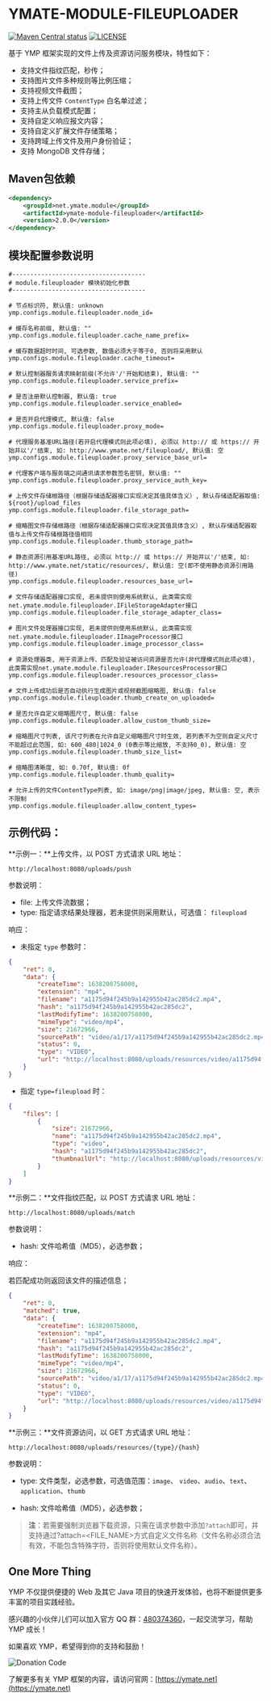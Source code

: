 # YMATE-MODULE-FILEUPLOADER

[![Maven Central status](https://img.shields.io/maven-central/v/net.ymate.module/ymate-module-fileuploader.svg)](https://search.maven.org/artifact/net.ymate.module/ymate-module-fileuploader)
[![LICENSE](https://img.shields.io/github/license/suninformation/ymate-module-fileuploader.svg)](https://gitee.com/suninformation/ymate-module-fileuploader/blob/master/LICENSE)


基于 YMP 框架实现的文件上传及资源访问服务模块，特性如下：

- 支持文件指纹匹配，秒传；
- 支持图片文件多种规则等比例压缩；
- 支持视频文件截图；
- 支持上传文件 `ContentType` 白名单过滤；
- 支持主从负载模式配置；
- 支持自定义响应报文内容；
- 支持自定义扩展文件存储策略；
- 支持跨域上传文件及用户身份验证；
- 支持 MongoDB 文件存储；



## Maven包依赖

```xml
<dependency>
    <groupId>net.ymate.module</groupId>
    <artifactId>ymate-module-fileuploader</artifactId>
    <version>2.0.0</version>
</dependency>
```



## 模块配置参数说明

```properties
#-------------------------------------
# module.fileuploader 模块初始化参数
#-------------------------------------

# 节点标识符, 默认值: unknown
ymp.configs.module.fileuploader.node_id=

# 缓存名称前缀, 默认值: ""
ymp.configs.module.fileuploader.cache_name_prefix=

# 缓存数据超时时间, 可选参数, 数值必须大于等于0, 否则将采用默认
ymp.configs.module.fileuploader.cache_timeout=

# 默认控制器服务请求映射前缀(不允许'/'开始和结束), 默认值: ""
ymp.configs.module.fileuploader.service_prefix=

# 是否注册默认控制器, 默认值: true
ymp.configs.module.fileuploader.service_enabled=

# 是否开启代理模式, 默认值: false
ymp.configs.module.fileuploader.proxy_mode=

# 代理服务基准URL路径(若开启代理模式则此项必填), 必须以 http:// 或 https:// 开始并以'/'结束, 如: http://www.ymate.net/fileupload/, 默认值: 空
ymp.configs.module.fileuploader.proxy_service_base_url=

# 代理客户端与服务端之间通讯请求参数签名密钥, 默认值: ""
ymp.configs.module.fileuploader.proxy_service_auth_key=

# 上传文件存储根路径（根据存储适配器接口实现决定其值具体含义）, 默认存储适配器取值: ${root}/upload_files
ymp.configs.module.fileuploader.file_storage_path=

# 缩略图文件存储根路径（根据存储适配器接口实现决定其值具体含义）, 默认存储适配器取值与上传文件存储根路径值相同
ymp.configs.module.fileuploader.thumb_storage_path=

# 静态资源引用基准URL路径, 必须以 http:// 或 https:// 开始并以'/'结束, 如: http://www.ymate.net/static/resources/, 默认值: 空(即不使用静态资源引用路径)
ymp.configs.module.fileuploader.resources_base_url=

# 文件存储适配器接口实现, 若未提供则使用系统默认, 此类需实现net.ymate.module.fileuploader.IFileStorageAdapter接口
ymp.configs.module.fileuploader.file_storage_adapter_class=

# 图片文件处理器接口实现, 若未提供则使用系统默认, 此类需实现net.ymate.module.fileuploader.IImageProcessor接口
ymp.configs.module.fileuploader.image_processor_class=

# 资源处理器类, 用于资源上传、匹配及验证被访问资源是否允许(非代理模式则此项必填), 此类需实现net.ymate.module.fileuploader.IResourcesProcessor接口
ymp.configs.module.fileuploader.resources_processor_class=

# 文件上传成功后是否自动执行生成图片或视频截图缩略图, 默认值: false
ymp.configs.module.fileuploader.thumb_create_on_uploaded=

# 是否允许自定义缩略图尺寸, 默认值: false
ymp.configs.module.fileuploader.allow_custom_thumb_size=

# 缩略图尺寸列表, 该尺寸列表在允许自定义缩略图尺寸时生效, 若列表不为空则自定义尺寸不能超过此范围, 如: 600_480|1024_0 (0表示等比缩放, 不支持0_0), 默认值: 空
ymp.configs.module.fileuploader.thumb_size_list=

# 缩略图清晰度, 如: 0.70f, 默认值: 0f
ymp.configs.module.fileuploader.thumb_quality=

# 允许上传的文件ContentType列表, 如: image/png|image/jpeg, 默认值: 空, 表示不限制
ymp.configs.module.fileuploader.allow_content_types=
```



## 示例代码：

**示例一：**上传文件，以 POST 方式请求 URL 地址：

```shell
http://localhost:8080/uploads/push
```

参数说明：

- file: 上传文件流数据；
- type: 指定请求结果处理器，若未提供则采用默认，可选值： `fileupload`

响应：

- 未指定 `type` 参数时：

```json
{
    "ret": 0,
    "data": {
        "createTime": 1638200758000,
        "extension": "mp4",
        "filename": "a1175d94f245b9a142955b42ac285dc2.mp4",
        "hash": "a1175d94f245b9a142955b42ac285dc2",
        "lastModifyTime": 1638200758000,
        "mimeType": "video/mp4",
        "size": 21672966,
        "sourcePath": "video/a1/17/a1175d94f245b9a142955b42ac285dc2.mp4",
        "status": 0,
        "type": "VIDEO",
        "url": "http://localhost:8080/uploads/resources/video/a1175d94f245b9a142955b42ac285dc2"
    }
}
```

- 指定 `type=fileupload` 时：

```json
{
    "files": [
        {
            "size": 21672966,
            "name": "a1175d94f245b9a142955b42ac285dc2.mp4",
            "type": "video",
            "hash": "a1175d94f245b9a142955b42ac285dc2",
            "thumbnailUrl": "http://localhost:8080/uploads/resources/video/a1175d94f245b9a142955b42ac285dc2"
        }
    ]
}
```



**示例二：**文件指纹匹配，以 POST 方式请求 URL 地址：

```shell
http://localhost:8080/uploads/match
```

参数说明：

- hash: 文件哈希值（MD5），必选参数；

响应：

若匹配成功则返回该文件的描述信息；

```json
{
    "ret": 0,
    "matched": true,
    "data": {
        "createTime": 1638200758000,
        "extension": "mp4",
        "filename": "a1175d94f245b9a142955b42ac285dc2.mp4",
        "hash": "a1175d94f245b9a142955b42ac285dc2",
        "lastModifyTime": 1638200758000,
        "mimeType": "video/mp4",
        "size": 21672966,
        "sourcePath": "video/a1/17/a1175d94f245b9a142955b42ac285dc2.mp4",
        "status": 0,
        "type": "VIDEO",
        "url": "http://localhost:8080/uploads/resources/video/a1175d94f245b9a142955b42ac285dc2"
    }
}
```



**示例三：**文件资源访问，以 GET 方式请求 URL 地址：

```shell
http://localhost:8080/uploads/resources/{type}/{hash}
```

参数说明：

- type: 文件类型，必选参数，可选值范围：`image`、 `video`、`audio`、`text`、`application`、`thumb`

- hash: 文件哈希值（MD5），必选参数；

> **注**：若需要强制浏览器下载资源，只需在请求参数中添加`?attach`即可，并支持通过?attach=<FILE_NAME>方式自定义文件名称（文件名称必须合法有效，不能包含特殊字符，否则将使用默认文件名称）。



## One More Thing

YMP 不仅提供便捷的 Web 及其它 Java 项目的快速开发体验，也将不断提供更多丰富的项目实践经验。

感兴趣的小伙伴儿们可以加入官方 QQ 群：[480374360](https://qm.qq.com/cgi-bin/qm/qr?k=3KSXbRoridGeFxTVA8HZzyhwU_btZQJ2)，一起交流学习，帮助 YMP 成长！

如果喜欢 YMP，希望得到你的支持和鼓励！

![Donation Code](https://ymate.net/img/donation_code.png)

了解更多有关 YMP 框架的内容，请访问官网：[https://ymate.net](https://ymate.net)